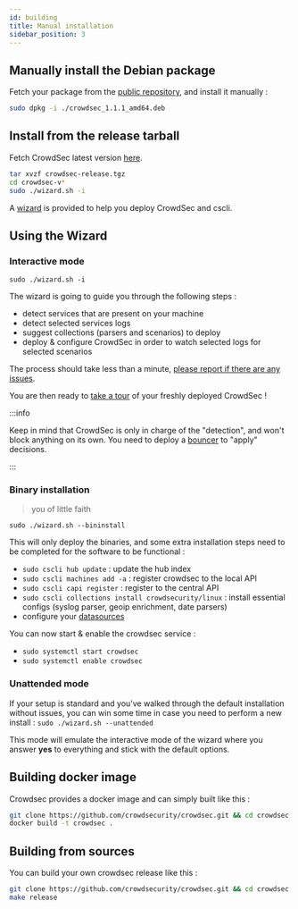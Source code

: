 ```yaml
---
id: building
title: Manual installation
sidebar_position: 3
---
```



## Manually install the Debian package

Fetch your package from the [public repository](https://packagecloud.io/crowdsec/crowdsec), and install it manually :

```bash
sudo dpkg -i ./crowdsec_1.1.1_amd64.deb
```


## Install from the release tarball

Fetch CrowdSec latest version [here](https://github.com/crowdsecurity/crowdsec/releases).

```bash
tar xvzf crowdsec-release.tgz
cd crowdsec-v*
sudo ./wizard.sh -i
```

A [wizard](/user_guides/building.md##using-the-wizard) is provided to help you deploy CrowdSec and cscli.

## Using the Wizard

### Interactive mode

```
sudo ./wizard.sh -i
```

The wizard is going to guide you through the following steps :

 - detect services that are present on your machine
 - detect selected services logs
 - suggest collections (parsers and scenarios) to deploy
 - deploy & configure CrowdSec in order to watch selected logs for selected scenarios
 
The process should take less than a minute, [please report if there are any issues](https://github.com/crowdsecurity/crowdsec/issues).

You are then ready to [take a tour](/getting_started/crowdsec_tour.mdx) of your freshly deployed CrowdSec !

:::info

Keep in mind that CrowdSec is only in charge of the "detection", and won't block anything on its own. You need to deploy a [bouncer](/bouncers/intro.md) to "apply" decisions.

:::


### Binary installation

> you of little faith

```
sudo ./wizard.sh --bininstall
```

This will only deploy the binaries, and some extra installation steps need to be completed for the software to be functional :

 - `sudo cscli hub update` : update the hub index
 - `sudo cscli machines add -a` : register crowdsec to the local API
 - `sudo cscli capi register` : register to the central API
 - `sudo cscli collections install crowdsecurity/linux` : install essential configs (syslog parser, geoip enrichment, date parsers)
 - configure your [datasources](/data_sources/introduction.md)

You can now start & enable the crowdsec service :

 - `sudo systemctl start crowdsec`
 - `sudo systemctl enable crowdsec`


### Unattended mode

If your setup is standard and you've walked through the default installation without issues, you can win some time in case you need to perform a new install : `sudo ./wizard.sh --unattended` 

This mode will emulate the interactive mode of the wizard where you answer **yes** to everything and stick with the default options.


## Building docker image

Crowdsec provides a docker image and can simply built like this :

```bash
git clone https://github.com/crowdsecurity/crowdsec.git && cd crowdsec
docker build -t crowdsec .
```

## Building from sources

You can build your own crowdsec release like this :

```bash
git clone https://github.com/crowdsecurity/crowdsec.git && cd crowdsec
make release
```
